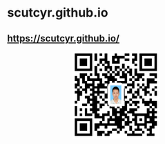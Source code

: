 # scutcyr.github.io
## <https://scutcyr.github.io/>

<p align="center"><img width="40%" src="images/my_website.png" /></p>

